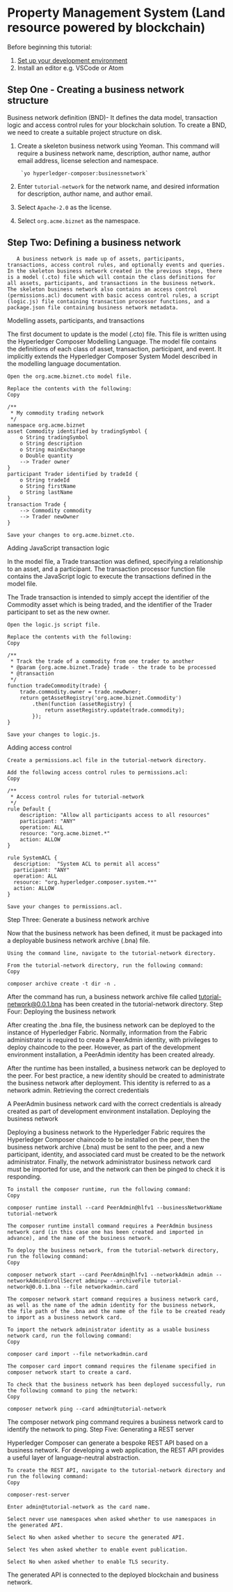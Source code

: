 # Property Management System (Land resource powered by blockchain)

Before beginning this tutorial:

1. [Set up your development environment](https://github.com/thesachinmittal/KryptoNite/blob/master/Prototype/tutorial-network/Pre-requisities.md)
2. Install an editor e.g. VSCode or Atom
 
## Step One - Creating a business network structure

Business network definition (BND)- It defines the data model, transaction logic and access control rules for your blockchain solution. To create a BND, we need to create a suitable project structure on disk.

1. Create a skeleton business network using Yeoman. This command will require a business network name, description, author name, author email address, license selection and namespace.

        `yo hyperledger-composer:businessnetwork`
2. Enter `tutorial-network` for the network name, and desired information for description, author name, and author email.
3. Select `Apache-2.0` as the license.
4. Select `org.acme.biznet` as the namespace.

## Step Two: Defining a business network
       A business network is made up of assets, participants, transactions, access control rules, and optionally events and queries. In the skeleton business network created in the previous steps, there is a model (.cto) file which will contain the class definitions for all assets, participants, and transactions in the business network. The skeleton business network also contains an access control (permissions.acl) document with basic access control rules, a script (logic.js) file containing transaction processor functions, and a package.json file containing business network metadata.
Modelling assets, participants, and transactions

The first document to update is the model (.cto) file. This file is written using the Hyperledger Composer Modelling Language. The model file contains the definitions of each class of asset, transaction, participant, and event. It implicitly extends the Hyperledger Composer System Model described in the modelling language documentation.

    Open the org.acme.biznet.cto model file.

    Replace the contents with the following:
    Copy

    /**
     * My commodity trading network
     */
    namespace org.acme.biznet
    asset Commodity identified by tradingSymbol {
        o String tradingSymbol
        o String description
        o String mainExchange
        o Double quantity
        --> Trader owner
    }
    participant Trader identified by tradeId {
        o String tradeId
        o String firstName
        o String lastName
    }
    transaction Trade {
        --> Commodity commodity
        --> Trader newOwner
    }

    Save your changes to org.acme.biznet.cto.

Adding JavaScript transaction logic

In the model file, a Trade transaction was defined, specifying a relationship to an asset, and a participant. The transaction processor function file contains the JavaScript logic to execute the transactions defined in the model file.

The Trade transaction is intended to simply accept the identifier of the Commodity asset which is being traded, and the identifier of the Trader participant to set as the new owner.

    Open the logic.js script file.

    Replace the contents with the following:
    Copy

    /**
     * Track the trade of a commodity from one trader to another
     * @param {org.acme.biznet.Trade} trade - the trade to be processed
     * @transaction
     */
    function tradeCommodity(trade) {
        trade.commodity.owner = trade.newOwner;
        return getAssetRegistry('org.acme.biznet.Commodity')
            .then(function (assetRegistry) {
                return assetRegistry.update(trade.commodity);
            });
    }

    Save your changes to logic.js.

Adding access control

    Create a permissions.acl file in the tutorial-network directory.

    Add the following access control rules to permissions.acl:
    Copy

    /**
     * Access control rules for tutorial-network
     */
    rule Default {
        description: "Allow all participants access to all resources"
        participant: "ANY"
        operation: ALL
        resource: "org.acme.biznet.*"
        action: ALLOW
    }

    rule SystemACL {
      description:  "System ACL to permit all access"
      participant: "ANY"
      operation: ALL
      resource: "org.hyperledger.composer.system.**"
      action: ALLOW
    }

    Save your changes to permissions.acl.

Step Three: Generate a business network archive

Now that the business network has been defined, it must be packaged into a deployable business network archive (.bna) file.

    Using the command line, navigate to the tutorial-network directory.

    From the tutorial-network directory, run the following command:
    Copy

    composer archive create -t dir -n .

After the command has run, a business network archive file called tutorial-network@0.0.1.bna has been created in the tutorial-network directory.
Step Four: Deploying the business network

After creating the .bna file, the business network can be deployed to the instance of Hyperledger Fabric. Normally, information from the Fabric administrator is required to create a PeerAdmin identity, with privileges to deploy chaincode to the peer. However, as part of the development environment installation, a PeerAdmin identity has been created already.

After the runtime has been installed, a business network can be deployed to the peer. For best practice, a new identity should be created to administrate the business network after deployment. This identity is referred to as a network admin.
Retrieving the correct credentials

A PeerAdmin business network card with the correct credentials is already created as part of development environment installation.
Deploying the business network

Deploying a business network to the Hyperledger Fabric requires the Hyperledger Composer chaincode to be installed on the peer, then the business network archive (.bna) must be sent to the peer, and a new participant, identity, and associated card must be created to be the network administrator. Finally, the network administrator business network card must be imported for use, and the network can then be pinged to check it is responding.

    To install the composer runtime, run the following command:
    Copy

    composer runtime install --card PeerAdmin@hlfv1 --businessNetworkName tutorial-network

    The composer runtime install command requires a PeerAdmin business network card (in this case one has been created and imported in advance), and the name of the business network.

    To deploy the business network, from the tutorial-network directory, run the following command:
    Copy

    composer network start --card PeerAdmin@hlfv1 --networkAdmin admin --networkAdminEnrollSecret adminpw --archiveFile tutorial-network@0.0.1.bna --file networkadmin.card

    The composer network start command requires a business network card, as well as the name of the admin identity for the business network, the file path of the .bna and the name of the file to be created ready to import as a business network card.

    To import the network administrator identity as a usable business network card, run the following command:
    Copy

    composer card import --file networkadmin.card

    The composer card import command requires the filename specified in composer network start to create a card.

    To check that the business network has been deployed successfully, run the following command to ping the network:
    Copy

    composer network ping --card admin@tutorial-network

The composer network ping command requires a business network card to identify the network to ping.
Step Five: Generating a REST server

Hyperledger Composer can generate a bespoke REST API based on a business network. For developing a web application, the REST API provides a useful layer of language-neutral abstraction.

    To create the REST API, navigate to the tutorial-network directory and run the following command:
    Copy

    composer-rest-server

    Enter admin@tutorial-network as the card name.

    Select never use namespaces when asked whether to use namespaces in the generated API.

    Select No when asked whether to secure the generated API.

    Select Yes when asked whether to enable event publication.

    Select No when asked whether to enable TLS security.

The generated API is connected to the deployed blockchain and business network.
       
